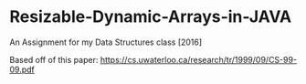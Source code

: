 # Resizable-Dynamic-Arrays-in-JAVA
An Assignment for my Data Structures class [2016]

Based off of this paper: https://cs.uwaterloo.ca/research/tr/1999/09/CS-99-09.pdf

